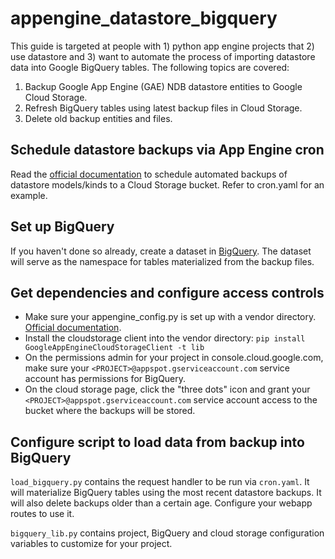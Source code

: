 # appengine_datastore_bigquery

This guide is targeted at people with 1) python app engine projects that 2) use datastore and
3) want to automate the process of importing datastore data into Google BigQuery tables. The
following topics are covered:

1. Backup Google App Engine (GAE) NDB datastore entities to Google Cloud Storage.
2. Refresh BigQuery tables using latest backup files in Cloud Storage.
3. Delete old backup entities and files.

## Schedule datastore backups via App Engine cron

Read the [official documentation](https://cloud.google.com/appengine/articles/scheduled_backups)
to schedule automated backups of datastore models/kinds to a Cloud Storage bucket.
Refer to cron.yaml for an example.

## Set up BigQuery

If you haven't done so already, create a dataset in
[BigQuery](https://bigquery.cloud.google.com/queries/nom-nom-now).
The dataset will serve as the namespace for tables materialized from the backup files.

## Get dependencies and configure access controls

* Make sure your appengine_config.py is set up with a vendor directory. [Official documentation](https://cloud.google.com/appengine/docs/python/tools/using-libraries-python-27#installing_a_library).
* Install the cloudstorage client into the vendor directory: `pip install GoogleAppEngineCloudStorageClient -t lib`
* On the permissions admin for your project in console.cloud.google.com, make sure your `<PROJECT>@appspot.gserviceaccount.com` service account has permissions for BigQuery.
* On the cloud storage page, click the "three dots" icon and grant your `<PROJECT>@appspot.gserviceaccount.com` service account access to the bucket where the backups will be stored.

## Configure script to load data from backup into BigQuery

 `load_bigquery.py` contains the request handler to be run via `cron.yaml`. It will materialize BigQuery tables using the  most recent datastore backups. It will also delete backups older than a certain age. Configure your webapp routes to use it.

`bigquery_lib.py` contains project, BigQuery and cloud storage configuration variables to customize for your project.
